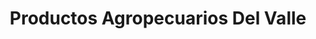 ---
title: "Productos Agropecuarios Del Valle"
url: /71980/productos-agropecuarios-del-valle/
shop: agraria
---